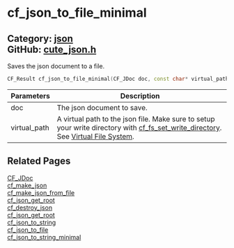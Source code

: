 [](../header.md ':include')

# cf_json_to_file_minimal

Category: [json](/api_reference?id=json)  
GitHub: [cute_json.h](https://github.com/RandyGaul/cute_framework/blob/master/include/cute_json.h)  
---

Saves the json document to a file.

```cpp
CF_Result cf_json_to_file_minimal(CF_JDoc doc, const char* virtual_path);
```

Parameters | Description
--- | ---
doc | The json document to save.
virtual_path | A virtual path to the json file. Make sure to setup your write directory with [cf_fs_set_write_directory](/file/cf_fs_set_write_directory.md). See [Virtual File System](https://randygaul.github.io/cute_framework/#/topics/virtual_file_system).

## Related Pages

[CF_JDoc](/json/cf_jdoc.md)  
[cf_make_json](/json/cf_make_json.md)  
[cf_make_json_from_file](/json/cf_make_json_from_file.md)  
[cf_json_get_root](/json/cf_json_get_root.md)  
[cf_destroy_json](/json/cf_destroy_json.md)  
[cf_json_get_root](/json/cf_json_get_root.md)  
[cf_json_to_string](/json/cf_json_to_string.md)  
[cf_json_to_file](/json/cf_json_to_file.md)  
[cf_json_to_string_minimal](/json/cf_json_to_string_minimal.md)  
